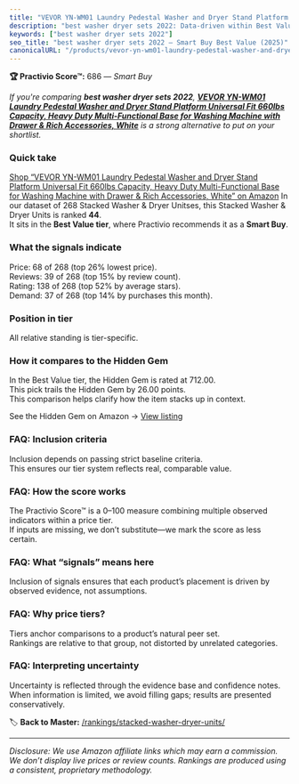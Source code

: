 ```yaml
---
title: "VEVOR YN-WM01 Laundry Pedestal Washer and Dryer Stand Platform Universal Fit 660lbs Capacity, Heavy Duty Multi-Functional Base for Washing Machine with Drawer & Rich Accessories, White"
description: "best washer dryer sets 2022: Data-driven within Best Value ranking using the Practivio Score™. Positioned by quality, value, demand, findability, momentum."
keywords: ["best washer dryer sets 2022"]
seo_title: "best washer dryer sets 2022 — Smart Buy Best Value (2025)"
canonicalURL: "/products/vevor-yn-wm01-laundry-pedestal-washer-and-dryer-stand-platform-universal-fit-660lbs-capacity-heavy-duty-multi-functional-base-for-washing-machine-with-drawer-rich-accessories-white-B0CW37MWBF/"
---
```


**🏆 Practivio Score™:** 686 — _Smart Buy_


*If you're comparing **best washer dryer sets 2022**, **[VEVOR YN-WM01 Laundry Pedestal Washer and Dryer Stand Platform Universal Fit 660lbs Capacity, Heavy Duty Multi-Functional Base for Washing Machine with Drawer & Rich Accessories, White](https://www.amazon.com/dp/B0CW37MWBF?tag=practivio-20)** is a strong alternative to put on your shortlist.*
### Quick take
[Shop “VEVOR YN-WM01 Laundry Pedestal Washer and Dryer Stand Platform Universal Fit 660lbs Capacity, Heavy Duty Multi-Functional Base for Washing Machine with Drawer & Rich Accessories, White” on Amazon](https://www.amazon.com/dp/B0CW37MWBF?tag=practivio-20)
In our dataset of 268 Stacked Washer & Dryer Unitses, this Stacked Washer & Dryer Units is ranked **44**.  
It sits in the **Best Value tier**, where Practivio recommends it as a **Smart Buy**.

### What the signals indicate
Price: 68 of 268 (top 26% lowest price).  
Reviews: 39 of 268 (top 15% by review count).  
Rating: 138 of 268 (top 52% by average stars).  
Demand: 37 of 268 (top 14% by purchases this month).

### Position in tier
All relative standing is tier-specific.

### How it compares to the Hidden Gem
In the Best Value tier, the Hidden Gem is rated at 712.00.  
This pick trails the Hidden Gem by 26.00 points.  
This comparison helps clarify how the item stacks up in context.  

See the Hidden Gem on Amazon → [View listing](https://www.amazon.com/dp/B095KG5FPT?tag=practivio-20)

### FAQ: Inclusion criteria
Inclusion depends on passing strict baseline criteria.  
This ensures our tier system reflects real, comparable value.

### FAQ: How the score works
The Practivio Score™ is a 0–100 measure combining multiple observed indicators within a price tier.  
If inputs are missing, we don’t substitute—we mark the score as less certain.

### FAQ: What “signals” means here
Inclusion of signals ensures that each product’s placement is driven by observed evidence, not assumptions.

### FAQ: Why price tiers?
Tiers anchor comparisons to a product’s natural peer set.  
Rankings are relative to that group, not distorted by unrelated categories.

### FAQ: Interpreting uncertainty
Uncertainty is reflected through the evidence base and confidence notes.  
When information is limited, we avoid filling gaps; results are presented conservatively.


🏷️ **Back to Master:** [/rankings/stacked-washer-dryer-units/](/rankings/stacked-washer-dryer-units/)

---
_Disclosure: We use Amazon affiliate links which may earn a commission. We don’t display live prices or review counts. Rankings are produced using a consistent, proprietary methodology._
